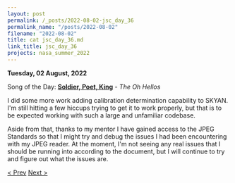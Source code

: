 ```yaml
---
layout: post
permalink: /_posts/2022-08-02-jsc_day_36
permalink_name: "/posts/2022-08-02"
filename: "2022-08-02"
title: cat jsc_day_36.md
link_title: jsc_day_36
projects: nasa_summer_2022
---
```

**Tuesday, 02 August, 2022**

Song of the Day: [**Soldier, Poet, King**](https://youtu.be/sOv0hENoQnE) - *The Oh Hellos*

I did some more work adding calibration determination capability to SKYAN. I'm still hitting a few hiccups trying to get it to work properly, but that is to be expected working with such a large and unfamiliar codebase.

Aside from that, thanks to my mentor I have gained access to the JPEG Standards so that I might try and debug the issues I had been encountering with my JPEG reader. At the moment, I'm not seeing any real issues that I should be running into according to the document, but I will continue to try and figure out what the issues are.

[< Prev](/_posts/2022-08-01-jsc_day_35)    [Next >](/_posts/2022-08-03-jsc_day_37)

